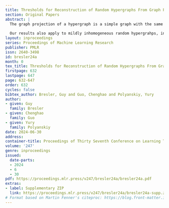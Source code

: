 ```yaml
---
title: Thresholds for Reconstruction of Random Hypergraphs From Graph Projections
section: Original Papers
abstract: |
  The graph projection of a hypergraph is a simple graph with the same vertex set and with an edge between each pair of vertices that appear in a hyperedge. We consider the problem of reconstructing a random $d$-uniform hypergraph from its projection. Feasibility of this task depends on $d$ and the density of hyperedges in the random hypergraph. For $d=3$ we precisely determine the threshold, while for $d\ge 4$ we give bounds. All of our feasibility results are obtained by exhibiting an efficient algorithm for reconstructing the original hypergraph, while infeasibility is information-theoretic. 
  
  Our results also apply to mildly inhomogeneous random hypergrahps, including hypergraph stochastic block models (HSBM). A consequence of our results is an optimal HSBM recovery algorithm, improving on Gaudio and Joshi (2023a).
layout: inproceedings
series: Proceedings of Machine Learning Research
publisher: PMLR
issn: 2640-3498
id: bresler24a
month: 0
tex_title: Thresholds for Reconstruction of Random Hypergraphs From Graph Projections
firstpage: 632
lastpage: 647
page: 632-647
order: 632
cycles: false
bibtex_author: Bresler, Guy and Guo, Chenghao and Polyanskiy, Yury
author:
- given: Guy
  family: Bresler
- given: Chenghao
  family: Guo
- given: Yury
  family: Polyanskiy
date: 2024-06-30
address:
container-title: Proceedings of Thirty Seventh Conference on Learning Theory
volume: '247'
genre: inproceedings
issued:
  date-parts:
  - 2024
  - 6
  - 30
pdf: https://proceedings.mlr.press/v247/bresler24a/bresler24a.pdf
extras:
- label: Supplementary ZIP
  link: https://proceedings.mlr.press/v247/bresler24a/bresler24a-supp.zip
# Format based on Martin Fenner's citeproc: https://blog.front-matter.io/posts/citeproc-yaml-for-bibliographies/
---
```

